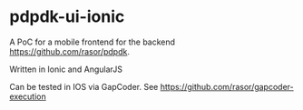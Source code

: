 # pdpdk-ui-ionic

A PoC for a mobile frontend for the backend https://github.com/rasor/pdpdk.

Written in Ionic and AngularJS

Can be tested in IOS via GapCoder. See https://github.com/rasor/gapcoder-execution
